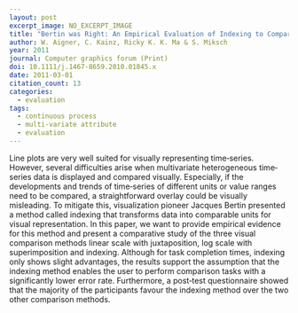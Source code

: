 ```yaml
---
layout: post
excerpt_image: NO_EXCERPT_IMAGE
title: "Bertin was Right: An Empirical Evaluation of Indexing to Compare Multivariate Time‐Series Data Using Line Plots"
author: W. Aigner, C. Kainz, Ricky K. K. Ma & S. Miksch
year: 2011
journal: Computer graphics forum (Print)
doi: 10.1111/j.1467-8659.2010.01845.x
date: 2011-03-01
citation_count: 13
categories:
  - evaluation
tags:
  - continuous process
  - multi-variate attribute
  - evaluation
---
```

Line plots are very well suited for visually representing time‐series. However, several difficulties arise when multivariate heterogeneous time‐series data is displayed and compared visually. Especially, if the developments and trends of time‐series of different units or value ranges need to be compared, a straightforward overlay could be visually misleading. To mitigate this, visualization pioneer Jacques Bertin presented a method called indexing that transforms data into comparable units for visual representation. In this paper, we want to provide empirical evidence for this method and present a comparative study of the three visual comparison methods linear scale with juxtaposition, log scale with superimposition and indexing. Although for task completion times, indexing only shows slight advantages, the results support the assumption that the indexing method enables the user to perform comparison tasks with a significantly lower error rate. Furthermore, a post‐test questionnaire showed that the majority of the participants favour the indexing method over the two other comparison methods.
